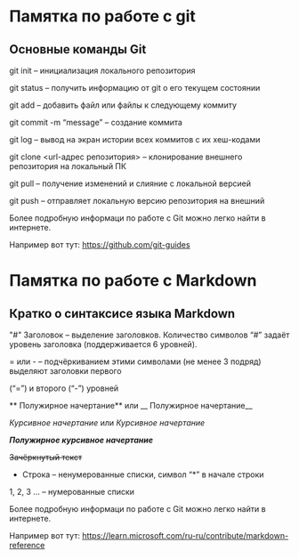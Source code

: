 # Памятка по работе с git

## Основные команды Git

  git init – инициализация локального репозитория

  git status – получить информацию от git о его текущем состоянии

  git add – добавить файл или файлы к следующему коммиту

  git commit -m “message” – создание коммита

  git log – вывод на экран истории всех коммитов с их хеш-кодами

  git clone <url-адрес репозитория> – клонирование внешнего репозитория на локальный ПК

  git pull – получение изменений и слияние с локальной версией

  git push – отправляет локальную версию репозитория на внешний

Более подробную информаци по работе с Git можно легко найти в интернете.

Например вот тут: https://github.com/git-guides


# Памятка по работе с Markdown

## Кратко о синтаксисе языка Markdown

   "#" Заголовок – выделение заголовков. Количество символов “#” задаёт уровень заголовка (поддерживается 6 уровней).

   = или - – подчёркиванием этими символами (не менее 3 подряд) выделяют заголовки первого

   (“=”) и второго (“-”) уровней

   ** Полужирное начертание** или __ Полужирное начертание__

   *Курсивное начертание* или _Курсивное начертание_

   ***Полужирное курсивное начертание***

   ~~Зачёркнутый текст~~

   * Строка – ненумерованные списки, символ “*” в начале строки

   1, 2, 3 … – нумерованные списки

Более подробную информаци по работе с Git можно легко найти в интернете.

Например вот тут: https://learn.microsoft.com/ru-ru/contribute/markdown-reference
